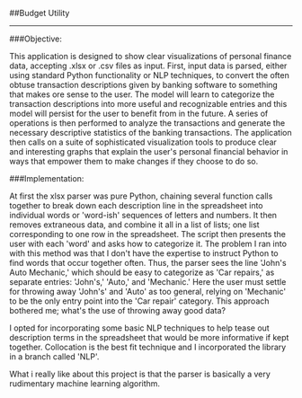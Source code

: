 ##Budget Utility

---

###Objective:

This application is designed to show clear visualizations of personal 
finance data, accepting .xlsx or .csv files as input. First, input data is 
parsed, either using standard Python functionality or NLP techniques,
to convert the often obtuse transaction descriptions given by banking
software to something that makes ore sense to the user. The model will
learn to categorize the transaction descriptions into more useful and 
recognizable entries and this model will persist for the user to benefit
from in the future. A series of operations is then performed to analyze 
the transactions and generate the necessary descriptive statistics of 
the banking transactions. The application then calls on a suite of 
sophisticated visualization tools to produce clear and interesting graphs
that explain the user's personal financial behavior in ways that empower
them to make changes if they choose to do so. 

###Implementation:

At first the xlsx parser was pure Python, chaining several function calls 
together to break down each description line in the spreadsheet into
individual words or 'word-ish' sequences of letters and numbers. It then 
removes extraneous data, and combine it all in a list of lists; one list 
corresponding to one row in the spreadsheet. The script then presents the 
user with each 'word' and asks how to categorize it. The problem I ran 
into with this method was that I don't have the expertise to instruct 
Python to find words that occur together often. Thus, the parser sees 
the line 'John's Auto Mechanic,' which should be easy to categorize 
as 'Car repairs,' as separate entries: 'John's,' 'Auto,' and 'Mechanic.' 
Here the user must settle for throwing away 'John's' and 'Auto' as too 
general, relying on 'Mechanic' to be the only entry point into the 
'Car repair' category. This approach bothered me; what's the use of 
throwing away good data?

I opted for incorporating some basic NLP techniques to help tease out 
description terms in the spreadsheet that would be more informative if
kept together. Collocation is the best fit technique and I incorporated 
the library in a branch called 'NLP'.

What i really like about this project is that the parser is basically a 
very rudimentary machine learning algorithm. 